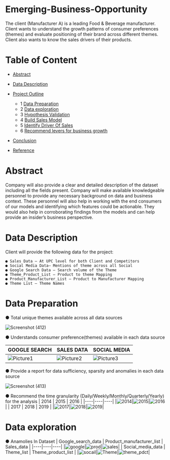 # Emerging-Business-Opportunity

The client (Manufacturer A) is a leading Food & Beverage manufacturer. Client wants to understand the growth patterns of consumer preferences (themes) and evaluate positioning of their brand across different themes. Client also wants to know the sales drivers of their products.

# Table of Content
  * [Abstract](#abstract)
  * [Data Description](#data-description)
  * [Project Outline](#project-outline)
    - 1 [Data Preparation](#data-wrangling)
    - 2 [Data exploration](#standardization)
    - 3 [Hypothesis Validation](#eda)
    - 4 [Build Sales Model](#text-pre-processing)
    - 5 [Identify Driver Of Sales](#encoding-categorical-values)
    - 6 [ Recommend levers for business growth](#feature-selection)
  
  * [Conclusion](#run)
  * [Reference](#reference)

# Abstract

Company will also provide a clear and detailed description of the dataset including all the fields present. Company will make available knowledgeable personnel to provide any necessary background on data and business context. These personnel will also help in working with the end consumers of our models and identifying which features could be actionable. They would also help in corroborating findings from the models and can help provide an insider’s business perspective.

# Data Description

Client will provide the following data for the project:
    
    ● Sales Data – At UPC level for both Client and Competitors
    ● Social Media Data– Mentions of theme across all Social       
    ● Google Search Data – Search volume of the Theme
    ● Theme_Product_List – Product to theme Mapping
    ● Product_Manufacturer_List – Product to Manufacturer Mapping
    ● Theme List – Theme Names

# Data Preparation
   ● Total unique themes available across all data sources
 
   ![Screenshot (412)](https://user-images.githubusercontent.com/75777816/227100184-cad93f9e-b103-434c-850c-050f04cccd2b.png)
   
   ● Understands consumer preference(themes) available in each data source
   
   |  GOOGLE SEARCH | SALES DATA  | SOCIAL MEDIA |
   |----|----|----|
   |![Picture1](https://user-images.githubusercontent.com/75777816/227101045-5a158e9a-376a-4e03-98d3-6d2244eca464.png)|![Picture2](https://user-images.githubusercontent.com/75777816/227101053-32772dee-da3f-4010-9a6c-74f9b8167321.png)|![Picture3](https://user-images.githubusercontent.com/75777816/227101068-03320015-0eaa-4426-8f68-03899ad662c7.png)|
  
  ● Provide a report for data sufficiency, sparsity and anomalies in each data source
  
  ![Screenshot (413)](https://user-images.githubusercontent.com/75777816/227102264-130e3f65-39cd-4f65-b827-2a86440262c9.png)

  ● Recommend the time granularity (Daily/Weekly/Monthly/Quarterly/Yearly) for the analysis
 |  2014 | 2015 | 2016 |
 |----|----|----|
 |![2014](https://user-images.githubusercontent.com/75777816/227103117-9d57fcc1-6e01-48e9-bbaa-7cdc9b7ca8e4.png)|![2015](https://user-images.githubusercontent.com/75777816/227103120-a5ef6895-4be5-4d5c-8818-2dcee0562570.png)|![2016](https://user-images.githubusercontent.com/75777816/227103122-7171f0dd-eed6-4417-aeca-ec2ce343f5ab.png)|
| 2017 | 2018 | 2019 |
|![2017](https://user-images.githubusercontent.com/75777816/227103126-6d38538d-9ff2-4d89-9c2e-c61bad5c0a6b.png)|![2018](https://user-images.githubusercontent.com/75777816/227103129-badee43f-7cc8-4fcf-ac18-217232509661.png)|![2019](https://user-images.githubusercontent.com/75777816/227103132-5e897435-74dd-444a-8cf7-0c3de54f58c4.png)|

# Data exploration
  ● Anamolies In Dataset 
   |  Google_search_data | Product_manufacturer_list | Sales_data |
   |----|----|----|
   |![google](https://user-images.githubusercontent.com/75777816/227104853-dfbf4b60-9aba-4919-9847-ed607f3c1b29.png)|![prod](https://user-images.githubusercontent.com/75777816/227104858-66f67a57-d13a-42d6-9ff9-bdd30159bac5.png)|![sales](https://user-images.githubusercontent.com/75777816/227104861-83dc7529-7cca-47be-ad13-da56e8ae0cda.png)|
   |  Social_media_data |  Theme_list | Theme_product_list |
   |![socail](https://user-images.githubusercontent.com/75777816/227105349-b08d6614-f1fa-45d0-847f-4ffbd762cfae.png)|![Theme](https://user-images.githubusercontent.com/75777816/227105351-967492df-e169-487e-968b-1e7bfa969314.png)|![theme_pdct](https://user-images.githubusercontent.com/75777816/227105356-1723acc5-9600-411c-a1bc-e870b7a849e8.png)|

     
